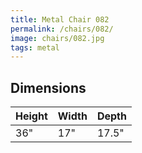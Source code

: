 ```yaml
---
title: Metal Chair 082
permalink: /chairs/082/
image: chairs/082.jpg
tags: metal
---
```

## Dimensions

Height   | Width    | Depth
---------|----------|---------
36"      | 17"      | 17.5"